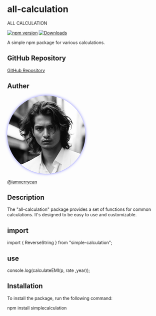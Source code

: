 # all-calculation

ALL CALCULATION 

[![npm version](https://badge.fury.io/js/simple-calculation.svg)](https://www.npmjs.com/package/simple-calculation)
[![Downloads](https://img.shields.io/npm/dt/simple-calculation.svg)](https://www.npmjs.com/package/simple-calculation)


A simple npm package for various calculations.


## GitHub Repository

[GitHub Repository](https://github.com/iamxerrycan/simple-calculation)


## Auther 

<img src="https://github.com/iamxerrycan/NPMpackage/blob/main/sample.jpg" alt="Sample Image" width="250" height="250" style="border-radius: 50%; box-shadow: 0 0 10px rgba(0, 0, 255, 0.5);">

[@iamxerrycan](https://github.com/iamxerrycan)

## Description

The "all-calculation" package provides a set of functions for common calculations. It's designed to be easy to use and customizable.

## import 

import { ReverseString } from "simple-calculation";

## use 

console.log(calculateEMI(p, rate ,year));

## Installation

To install the package, run the following command:

npm install simplecalculation
